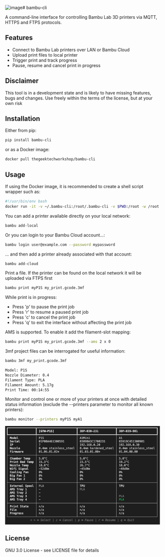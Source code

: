 ![image](https://github.com/user-attachments/assets/4df0341e-5e3e-4c9f-9412-3b87b1b93ef0)# bambu-cli

A command-line interface for controlling Bambu Lab 3D printers via MQTT, HTTPS and FTPS protocols.

## Features

- Connect to Bambu Lab printers over LAN or Bambu Cloud
- Upload print files to local printer
- Trigger print and track progress
- Pause, resume and cancel print in progress

## Disclaimer

This tool is in a development state and is likely to have missing features, bugs and changes. Use freely within the terms of the license, but at your own risk

## Installation

Either from pip:
```bash
pip install bambu-cli
```

or as a Docker image:
```bash
docker pull thegeektechworkshop/bambu-cli 
```

## Usage

If using the Docker image, it is recommended to create a shell script wrapper such as:
```bash
#!/usr/bin/env bash
docker run -it -v ~/.bambu-cli:/root/.bambu-cli -v $PWD:/root -w /root thegeektechworkshop/bambu-cli $@
```

You can add a printer available directly on your local network: 
```bash
bambu add-local 
```

Or you can login to your Bambu Cloud account...:
```bash
bambu login user@example.com --password mypassword
```

... and then add a printer already associated with that account:
```bash
bambu add-cloud
```

Print a file. If the printer can be found on the local network it will be uploaded via FTPS first
```bash
bambu print myP1S my_print.gcode.3mf
```

While print is in progress:
 - Press 'p' to pause the print job
 - Press 'r' to resume a paused print job
 - Press 'c' to cancel the print job
 - Press 'q' to exit the interface without affecting the print job

AMS is supported. To enable it add the filament-slot mapping:
```bash
bambu print myP1S my_print.gcode.3mf --ams 2 x 0
```

3mf project files can be interrogated for useful information:
```bash
bambu 3mf my_print.gcode.3mf
```
```
Model: P1S
Nozzle Diameter: 0.4
Filament Type: PLA
Filament Amount: 5.17g
Print Time: 00:14:55
```

Monitor and control one or more of your printers at once with detailed status information (exclude the --printers parameter to monitor all known printers):
```bash
bambu monitor --printers myP1S myA1
```
![Image of 3 printers being monitored](/monitor.png)

## License
GNU 3.0 License - see LICENSE file for details 
